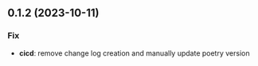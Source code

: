 ## 0.1.2 (2023-10-11)

### Fix

- **cicd**: remove change log creation and manually update poetry version
